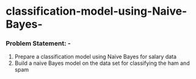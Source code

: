 # classification-model-using-Naive-Bayes-

### Problem Statement: -

1) Prepare a classification model using Naive Bayes for salary data 
2) Build a naive Bayes model on the data set for classifying the ham and spam
